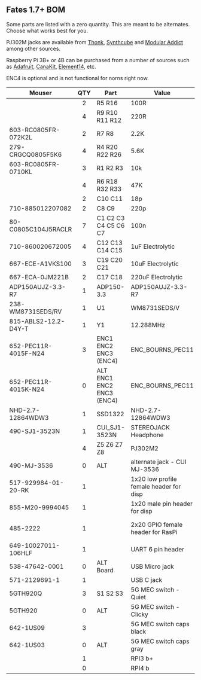 ## Fates 1.7+ BOM

Some parts are listed with a zero quantity. This are meant to be alternates. Choose what works best for you.

PJ302M jacks are available from [Thonk](https://www.thonk.co.uk/shop/3-5mm-jacks/ ), [Synthcube](https://synthcube.com/cart/3-5mm-mono-jack-pj302m-rt-angle-hex-nut) and [Modular Addict](https://modularaddict.com/pj302m-jacks) among other sources.

Raspberry Pi 3B+ or 4B can be purchased from a number of sources such as [Adafruit](https://www.adafruit.com/product/3775?src=raspberrypi), [CanaKit](https://www.canakit.com/raspberry-pi-3-model-b-plus.html?cid=usd&src=raspberrypi&src=raspberrypi), [Element14](http://www.newark.com/49AC7637?src=raspberrypi), etc.

ENC4 is optional and is not functional for norns right now. 

| Mouser  | QTY | Part | Value | Package |
|-----|:--:|-----|-----|-----|
||2|R5 R16|100R|0805|
||4|R9 R10 R11 R12|220R|0805|
|603-RC0805FR-072K2L|2|R7 R8|2.2K|0805|
|279-CRGCQ0805F5K6|4|R4 R20 R22 R26|5.6K|0805|
|603-RC0805FR-0710KL|3|R1 R2 R3|10k|0805|
||4|R6 R18 R32 R33|47K|0805|
||2|C10 C11|18p|0805|
|710-885012207082|2|C8 C9|220p|0805|
|80-C0805C104J5RACLR|7|C1 C2 C3 C4 C5 C6 C7|100n|0805|
|710-860020672005|4|C12 C13 C14 C15|1uF Electrolytic|11mm|
|667-ECE-A1VKS100|3|C19 C20 C21|10uF Electrolytic|11mm|
|667-ECA-0JM221B|2|C17 C18|220uF Electrolytic|11mm|                                                                                                                                                                                                                                                                                                                                                                                                                                                                                                                                                                                                                                                         
|ADP150AUJZ-3.3-R7|1|ADP150-3.3|ADP150AUJZ-3.3-R7||
|238-WM8731SEDS/RV|1|U1|WM8731SEDS/V|SSOP28||
|815-ABLS2-12.2-D4Y-T|1|Y1|12.288MHz|HC49UP||
|652-PEC11R-4015F-N24|3|ENC1 ENC2 ENC3 (ENC4)|ENC_BOURNS_PEC11||
|652-PEC11R-4015K-N24|0|ALT ENC1 ENC2 ENC3 (ENC4)|ENC_BOURNS_PEC11||
|NHD-2.7-12864WDW3|1|SSD1322|NHD-2.7-12864WDW3|
|490-SJ1-3523N|1|CUI_SJ1-3523N|STEREOJACK Headphone||
||4|Z5 Z6 Z7 Z8|PJ302M2|PJ302M|
|490-MJ-3536|0| ALT |alternate jack - CUI MJ-3536||
|517-929984-01-20-RK|1||1x20 low profile female header for disp||
|855-M20-9994045|1||1x20 male pin header for disp||
|485-2222|1||2x20 GPIO female header for RasPi|Adafruit Part # 2222|
|649-10027011-106HLF|1||UART 6 pin header||
|538-47642-0001|0|ALT Board|USB Micro jack||
|571-2129691-1|1||USB C jack||
|5GTH920Q|3|S1 S2 S3|5G MEC switch - Quiet||
|5GTH920|0| ALT |5G MEC switch - Clicky||
|642-1US09|3| |5G MEC switch caps black||
|642-1US03|0| ALT |5G MEC switch caps gray||
||1| |RPI3 b+||
||0| |RPI4 b||


